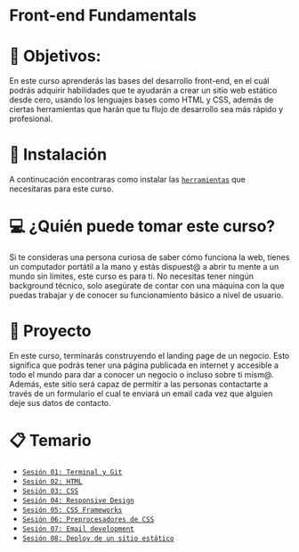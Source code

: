 # Front-end Fundamentals

# 🎯 Objetivos:

En este curso aprenderás las bases del desarrollo front-end, en el cuál podrás
adquirir habilidades que te ayudarán a crear un sitio web estático desde cero,
usando los lenguajes bases como HTML y CSS, además de ciertas herramientas que
harán que tu flujo de desarrollo sea más rápido y profesional.

# 🔧 Instalación

A continucación encontraras como instalar las [`herramientas`](https://github.com/beduExpert/A1-Frontend-Fundamentals-Santander/blob/main/Instalación.md) que necesitaras para este curso.


# 💻 ¿Quién puede tomar este curso?

Si te consideras una persona curiosa de saber cómo funciona la web, tienes un
computador portátil a la mano y estás dispuest@ a abrir tu mente a un mundo sin
límites, este curso es para ti. No necesitas tener ningún background técnico,
solo asegúrate de contar con una máquina con la que puedas trabajar y de conocer
su funcionamiento básico a nivel de usuario.

# 🚀 Proyecto

En este curso, terminarás construyendo el landing page de un negocio. Esto
significa que podrás tener una página publicada en internet y accesible a todo
el mundo para dar a conocer un negocio o incluso sobre ti mism@. Además, este
sitio será capaz de permitir a las personas contactarte a través de un
formulario el cual te enviará un email cada vez que alguien deje sus datos de
contacto.

# 📋 Temario

- [`Sesión 01: Terminal y Git`](https://github.com/beduExpert/A1-Frontend-Fundamentals-Santander/tree/main/sesion-01)
- [`Sesión 02: HTML`](https://github.com/beduExpert/A1-Frontend-Fundamentals-Santander/tree/main/sesion-02)
- [`Sesión 03: CSS`](https://github.com/beduExpert/A1-Frontend-Fundamentals-Santander/tree/main/sesion-03)
- [`Sesión 04: Responsive Design`](https://github.com/beduExpert/A1-Frontend-Fundamentals-Santander/tree/main/sesion-04)
- [`Sesión 05: CSS Frameworks`](https://github.com/beduExpert/A1-Frontend-Fundamentals-Santander/tree/main/sesion-05)
- [`Sesión 06: Preprocesadores de CSS`](https://github.com/beduExpert/A1-Frontend-Fundamentals-Santander/tree/main/sesion-06)
- [`Sesión 07: Email development`](https://github.com/beduExpert/A1-Frontend-Fundamentals-Santander/tree/main/sesion-07)
- [`Sesión 08: Deploy de un sitio estático`](https://github.com/beduExpert/A1-Frontend-Fundamentals-Santander/tree/main/sesion-08)